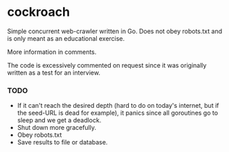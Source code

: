 cockroach
=========

Simple concurrent web-crawler written in Go. Does not obey robots.txt
and is only meant as an educational exercise.

More information in comments.

The code is excessively commented on request since it was originally
written as a test for an interview.

### TODO
* If it can't reach the desired depth (hard to do on today's internet,
  but if the seed-URL is dead for example), it panics since all
  goroutines go to sleep and we get a deadlock.
* Shut down more gracefully.
* Obey robots.txt
* Save results to file or database.


